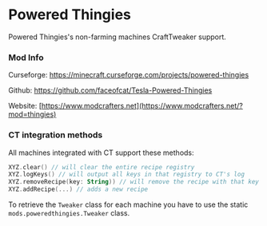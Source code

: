 # Powered Thingies

Powered Thingies's non-farming machines CraftTweaker support.

### Mod Info

Curseforge: <https://minecraft.curseforge.com/projects/powered-thingies>

Github: <https://github.com/faceofcat/Tesla-Powered-Thingies>

Website: [https://www.modcrafters.net](https://www.modcrafters.net/?mod=thingies)

### CT integration methods

All machines integrated with CT support these methods:

```kotlin
XYZ.clear() // will clear the entire recipe registry
XYZ.logKeys() // will output all keys in that registry to CT's log
XYZ.removeRecipe(key: String)) // will remove the recipe with that key from registry
XYZ.addRecipe(...) // adds a new recipe
```

To retrieve the `Tweaker` class for each machine you have to use the static `mods.poweredthingies.Tweaker` class.
